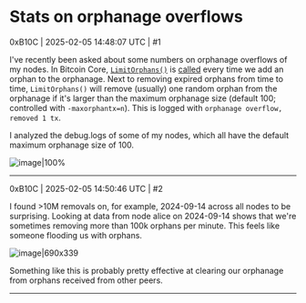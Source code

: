# Stats on orphanage overflows

0xB10C | 2025-02-05 14:48:07 UTC | #1

I've recently been asked about some numbers on orphanage overflows of my nodes. In Bitcoin Core, [`LimitOrphans()`](https://github.com/bitcoin/bitcoin/blob/33932d30e382d1296be438ec5365fa0a56cf0864/src/txorphanage.cpp#L123) is [called](https://github.com/bitcoin/bitcoin/blob/33932d30e382d1296be438ec5365fa0a56cf0864/src/node/txdownloadman_impl.cpp#L431) every time we add an orphan to the orphanage. Next to removing expired orphans from time to time, `LimitOrphans()` will remove (usually) one random orphan from the orphanage if it's larger than the maximum orphanage size (default 100; controlled with `-maxorphantx=n`). This is logged with `orphanage overflow, removed 1 tx`.

I analyzed the debug.logs of some of my nodes, which all have the default maximum orphanage size of 100.

![image|100%](upload://xjkMVmwC03Cg7pwsL5VelspjPMX.jpeg)

-------------------------

0xB10C | 2025-02-05 14:50:46 UTC | #2

I found >10M removals on, for example, 2024-09-14 across all nodes to be surprising. Looking at data from node alice on 2024-09-14 shows that we're sometimes removing more than 100k orphans per minute. This feels like someone flooding us with orphans.

![image|690x339](upload://n3pEWKpXabKdDeq704rVAh3dtPX.png)

Something like this is probably pretty effective at clearing our orphanage from orphans received from other peers.

-------------------------

